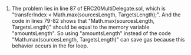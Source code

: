 1. The problem lies in line 87 of ERC20MultiDelegate.sol, which is "transferIndex < Math.max(sourcesLength, TargetsLength);". And the code in lines 79-82 shows that "Math.max(sourcesLength, TargetsLength)" should be equal to the memory variable "amountsLength". So using "amountsLength" instead of the code "Math.max(sourcesLength, TargetsLength)" can save gas because this behavior occurs in the for loop.